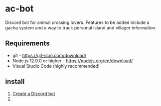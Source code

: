 # ac-bot
Discord bot for animal crossing lovers. Features to be added include a gacha system and a way to track personal island and villager information.

## Requirements
- git - https://git-scm.com/download/
- Node.js 12.0.0 or higher - https://nodejs.org/en/download/
- Visual Studio Code (highly recommended)

## install
1. [Create a Discord bot](https://discordapp.com/developers/applications/me)
2. 